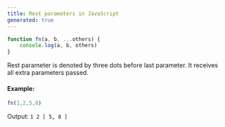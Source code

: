 ```yaml
---
title: Rest parameters in JavaScript
generated: true
---
```


```js
function fn(a, b, ...others) {
    console.log(a, b, others)
}
```

Rest parameter is denoted by three dots before last parameter.
It receives all extra parameters passed.

#### Example:

```js
fn(1,2,5,8)
```

Output: `1 2 [ 5, 8 ]`
